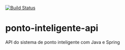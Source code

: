 [![Build Status](https://travis-ci.org/ederco2/ponto-inteligente-api.svg?branch=master)](https://travis-ci.org/ederco2/ponto-inteligente-api)
# ponto-inteligente-api
API do sistema de ponto inteligente com Java e Spring
